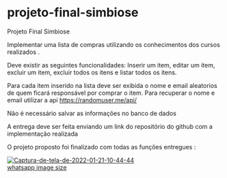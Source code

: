 # projeto-final-simbiose

Projeto Final Simbiose

Implementar uma lista de compras utilizando os conhecimentos dos cursos realizados .

Deve existir as seguintes funcionalidades: Inserir um item, editar um item, excluir um item, excluir todos os itens e listar todos os itens.

Para cada item inserido na lista deve ser exibida o nome e email aleatorios de quem ficará responsável por comprar o item. Para recuperar o nome e email utilizar a api https://randomuser.me/api/

Não é necessário salvar as informações no banco de dados

A entrega deve ser feita enviando um link do repositório do github com a implementação realizada


O projeto proposto foi finalizado com todas as funções entregues : 

<a href="https://ibb.co/RYdkvBx"><img src="https://i.ibb.co/S5G4sdh/Captura-de-tela-de-2022-01-21-10-44-44.png" alt="Captura-de-tela-de-2022-01-21-10-44-44" border="0"></a><br /><a target='_blank' href='https://imgbb.com/'>whatsapp image size</a><br />